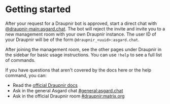 # Getting started

After your request for a Draupnir bot is approved, start a direct chat with
[@draupnir-main:asgard.chat](https://matrix.to/#/@draupnir-main:asgard.chat).
The bot will reject the invite and invite you to a new management room with
your own Draupnir instance. The user ID of your Draupnir will be of the form
`@draupnir_<uuid>:asgard.chat`.

After joining the management room, see the other pages under Draupnir in the
sidebar for basic usage instructions. You can use `!help` to see a full list
of commands.

If you have questions that aren't covered by the docs here or the help command,
you can:

* Read the [official Draupnir docs](https://the-draupnir-project.github.io/draupnir-documentation/moderator/setting-up-and-configuring)
* Ask in the general Asgard chat [#general:asgard.chat](https://matrix.to/#/#general:asgard.chat)
* Ask in the official Draupnir room [#draupnir:matrix.org](https://matrix.to/#/#draupnir:matrix.org)
